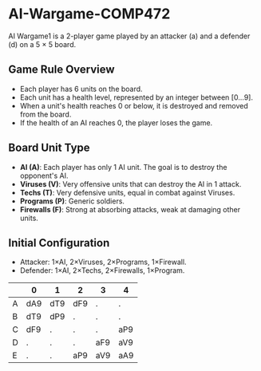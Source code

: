 # AI-Wargame-COMP472
AI Wargame1 is a 2-player game played by an attacker (a) and a defender (d) on a 5 × 5 board. 

## Game Rule Overview
- Each player has 6 units on the board.
- Each unit has a health level, represented by an integer between [0...9].
- When a unit's health reaches 0 or below, it is destroyed and removed from the board.
- If the health of an AI reaches 0, the player loses the game.

## Board Unit Type
  - **AI (A)**: Each player has only 1 AI unit. The goal is to destroy the opponent's AI.
  - **Viruses (V)**: Very offensive units that can destroy the AI in 1 attack.
  - **Techs (T)**: Very defensive units, equal in combat against Viruses.
  - **Programs (P)**: Generic soldiers.
  - **Firewalls (F)**: Strong at absorbing attacks, weak at damaging other units.
    
## Initial Configuration

- Attacker: 1×AI, 2×Viruses, 2×Programs, 1×Firewall.
- Defender: 1×AI, 2×Techs, 2×Firewalls, 1×Program.

|   | 0  | 1   | 2   | 3   | 4   |
|---|-----|-----|-----|-----|-----|
| A | dA9 | dT9 | dF9 |  .  |  .  |
| B | dT9 | dP9 |  .  |  .  |  .  |
| C | dF9 |  .  |  .  |  .  | aP9 |
| D |  .  |  .  |  .  | aF9 | aV9 |
| E |  .  |  .  | aP9 | aV9 | aA9 |
